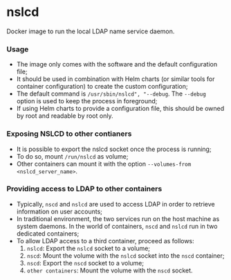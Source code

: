 # nslcd

Docker image to run the local LDAP name service daemon.

### Usage
- The image only comes with the software and the default configuration file;
- It should be used in combination with Helm charts (or similar tools for container configuration) to create the custom configuration;
- The default command is `/usr/sbin/nslcd", "--debug`. The `--debug` option is used to keep the process in foreground;
- If using Helm charts to provide a configuration file, this should be owned by root and readable by root only.

### Exposing NSLCD to other contianers
- It is possible to export the nslcd socket once the process is running;
- To do so, mount `/run/nslcd` as volume;
- Other containers can mount it with the option `--volumes-from <nslcd_server_name>`.

### Providing access to LDAP to other containers
- Typically, `nscd` and `nslcd` are used to access LDAP in order to retrieve information on user accounts;
- In traditional environment, the two services run on the host machine as system daemons. In the world of containers, `nscd` and `nslcd` run in two dedicated containers;
- To allow LDAP access to a third container, proceed as follows:
  1. `nslcd`: Export the `nslcd` socket to a volume;
  2. `nscd`: Mount the volume with the `nslcd` socket into the `nscd` container;
  3. `nscd`: Export the `nscd` socket to a volume;
  4. `other containers`: Mount the volume with the `nscd` socket.

